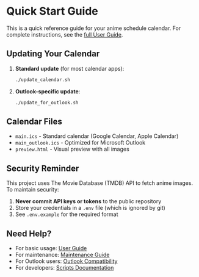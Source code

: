 # Quick Start Guide

This is a quick reference guide for your anime schedule calendar. For complete instructions, see the [full User Guide](USER_GUIDE.md).

## Updating Your Calendar

1. **Standard update** (for most calendar apps):
   ```bash
   ./update_calendar.sh
   ```

2. **Outlook-specific update**:
   ```bash
   ./update_for_outlook.sh
   ```

## Calendar Files

- `main.ics` - Standard calendar (Google Calendar, Apple Calendar)
- `main_outlook.ics` - Optimized for Microsoft Outlook
- `preview.html` - Visual preview with all images

## Security Reminder

This project uses The Movie Database (TMDB) API to fetch anime images. To maintain security:

1. **Never commit API keys or tokens** to the public repository
2. Store your credentials in a `.env` file (which is ignored by git)
3. See `.env.example` for the required format

## Need Help?

- For basic usage: [User Guide](USER_GUIDE.md)
- For maintenance: [Maintenance Guide](MAINTENANCE.md)
- For Outlook users: [Outlook Compatibility](docs/outlook_compatibility.md)
- For developers: [Scripts Documentation](scripts/README.md)
